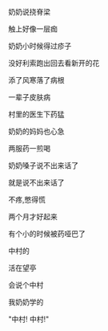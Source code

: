奶奶说挠脊梁

触上好像一层痂

奶奶小时候得过疹子

没好利索跑出回去看新开的花

添了风寒落了病根

一辈子皮肤病

村里的医生下药猛

奶奶的妈妈也心急

两服药一煎喝

奶奶嗓子说不出来话了

就是说不出来话了

不疼,憋得慌

两个月才好起来

有个小的时候被药哑巴了

中村的

活在望亭

会说个中村

我奶奶学的

"中村! 中村!"
